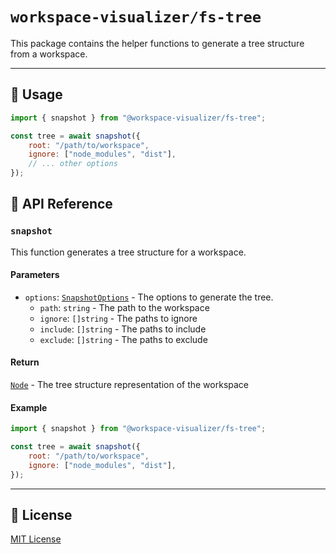 <!-- ======= -->
<!-- FS TREE -->
<!-- ======= -->

# `workspace-visualizer/fs-tree`

This package contains the helper functions to generate a tree structure from a workspace.

---

## 📘 Usage
<!-- ====== -->

```js
import { snapshot } from "@workspace-visualizer/fs-tree";

const tree = await snapshot({
    root: "/path/to/workspace",
    ignore: ["node_modules", "dist"],
    // ... other options
});
```

## 📕 API Reference
<!-- ============== -->

### `snapshot`
<!-- -------- -->

This function generates a tree structure for a workspace.

#### Parameters

- `options`: [`SnapshotOptions`][snapshot] - The options to generate the tree.
  - `path`: `string` - The path to the workspace
  - `ignore`: `[]string` - The paths to ignore
  - `include`: `[]string` - The paths to include
  - `exclude`: `[]string` - The paths to exclude

#### Return

[`Node`][Node] - The tree structure representation of the workspace

#### Example

```javascript
import { snapshot } from "@workspace-visualizer/fs-tree";

const tree = await snapshot({
    root: "/path/to/workspace",
    ignore: ["node_modules", "dist"],
});
```

---

## 📄 License

[MIT License](LICENSE)

<!-- ===== -->
<!-- LINKS -->
<!-- ===== -->

[Node]: ./src/class/Node.ts
[snapshot]: ./src/snapshot.ts
